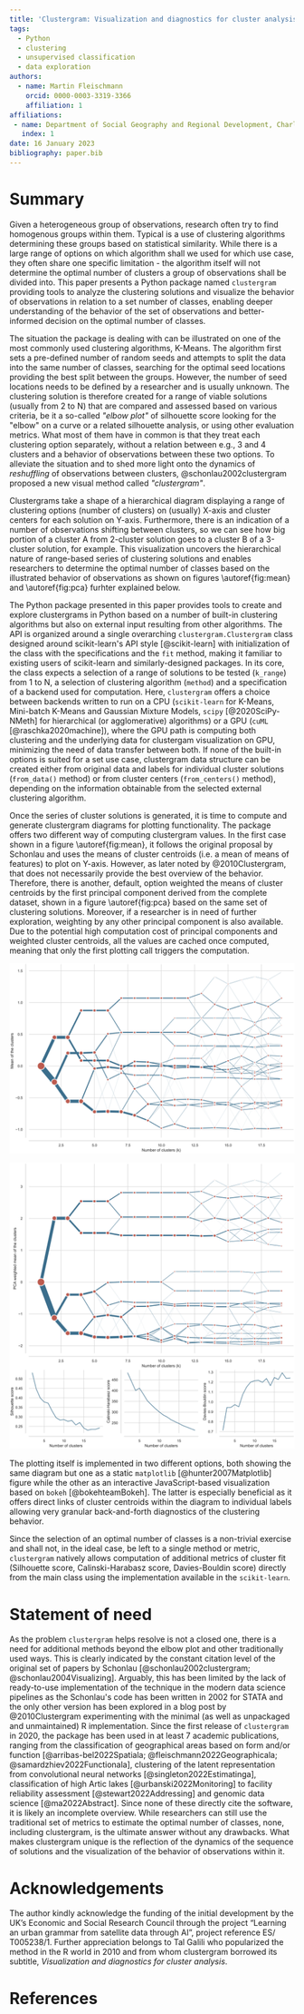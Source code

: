 ```yaml
---
title: 'Clustergram: Visualization and diagnostics for cluster analysis'
tags:
  - Python
  - clustering
  - unsupervised classification
  - data exploration
authors:
  - name: Martin Fleischmann
    orcid: 0000-0003-3319-3366
    affiliation: 1
affiliations:
 - name: Department of Social Geography and Regional Development, Charles University
   index: 1
date: 16 January 2023
bibliography: paper.bib
---
```


# Summary

Given a heterogeneous group of observations, research often try to find homogenous
groups within them. Typical is a use of clustering algorithms determining these groups
based on statistical similarity. While there is a large range of options on which
algorithm shall we used for which use case, they often share one specific limitation -
the algorithm itself will not determine the optimal number of clusters a group of
observations shall be divided into. This paper presents a Python package named
`clustergram` providing tools to analyze the clustering solutions and visualize the
behavior of observations in relation to a set number of classes, enabling deeper
understanding of the behavior of the set of observations and better-informed decision on
the optimal number of classes.

The situation the package is dealing with can be illustrated on one of the most commonly
used clustering algorithms, K-Means. The algorithm first sets a pre-defined number of
random seeds and attempts to split the data into the same number of classes, searching
for the optimal seed locations providing the best split between the groups. However, the
number of seed locations needs to be defined by a researcher and is usually unknown. The
clustering solution is therefore created for a range of viable solutions (usually from 2
to N) that are compared and assessed based on various criteria, be it a so-called
_"elbow plot"_ of silhouette score looking for the "elbow" on a curve or a related
silhouette analysis, or using other evaluation metrics. What most of them have in common
is that they treat each clustering option separately, without a relation between e.g., 3
and 4 clusters and a behavior of observations between these two options. To alleviate
the situation and to shed more light onto the dynamics of _reshuffling_ of observations
between clusters, @schonlau2002clustergram proposed a new visual method called
_"clustergram"_.

Clustergrams take a shape of a hierarchical diagram displaying a range of clustering
options (number of clusters) on (usually) X-axis and cluster centers for each solution
on Y-axis. Furthermore, there is an indication of a number of observations shifting
between clusters, so we can see how big portion of a cluster A from 2-cluster solution
goes to a cluster B of a 3-cluster solution, for example. This visualization uncovers
the hierarchical nature of range-based series of clustering solutions and enables
researchers to determine the optimal number of classes based on the illustrated behavior
of observations as shown on figures \autoref{fig:mean} and \autoref{fig:pca} furhter
explained below.

The Python package presented in this paper provides tools to create and explore
clustergrams in Python based on a number of built-in clustering algorithms but also on
external input resulting from other algorithms. The API is organized around a single
overarching `clustergram.Clustergram` class designed around scikit-learn's API style
[@scikit-learn] with initialization of the class with the specifications and the `fit`
method,  making it familiar to existing users of scikit-learn and similarly-designed
packages. In its core, the class expects a selection of a range of solutions to be
tested (`k_range`) from 1 to N, a selection of clustering algorithm (`method`) and a
specification of a backend used for computation. Here, `clustergram` offers a choice
between backends written to run on a CPU (`scikit-learn` for K-Means, Mini-batch K-Means
and Gaussian Mixture Models, `scipy` [@2020SciPy-NMeth] for hierarchical (or
agglomerative) algorithms) or a GPU (`cuML` [@raschka2020machine]), where the GPU path
is computing both clustering and the underlying data for clustergam visualization on
GPU, minimizing the need of data transfer between both. If none of the built-in options
is suited for a set use case, clustergram data structure can be created either from
original data and labels for individual cluster solutions (`from_data()` method) or from
cluster centers (`from_centers()` method), depending on the information obtainable from
the selected external clustering algorithm.

Once the series of cluster solutions is generated, it is time to compute and generate
clustergram diagrams for plotting functionality. The package offers two different way of
computing clustergram values. In the first case shown in a figure \autoref{fig:mean}, it
follows the original proposal by Schonlau and uses the means of cluster centroids (i.e.
a mean of means of features) to plot on Y-axis. However, as later noted by
@2010Clustergram, that does not necessarily provide the best overview of the behavior.
Therefore, there is another, default, option weighted the means of cluster centroids by
the first principal component derived from the complete dataset, shown in a figure
\autoref{fig:pca} based on the same set of clustering solutions. Moreover, if a
researcher is in need of further exploration, weighting by any other principal component
is also available. Due to the potential high computation cost of principal components
and weighted cluster centroids, all the values are cached once computed, meaning that
only the first plotting call triggers the computation.

![Clustergram based on the K-Means clustering algorithm as implemented in the scikit-learn package based on @palmerpenguins dataset, together with the additional metrics of cluster fit generated by the package. The cluster centroids are weighted by the first principal component to enhance the distinction between the branches of the dendrogram.\label{fig:mean}](mean.svg)

![Clustergram based on the K-Means clustering algorithm as implemented in the scikit-learn package based on Palmer penguins dataset. The cluster centroids are showing the non-weighted mean values as proposed in the original paper by @schonlau2002clustergram.\label{fig:pca}](pca.svg)

The plotting itself is implemented in two different options, both showing the same
diagram but one as a static `matplotlib` [@hunter2007Matplotlib] figure while the other
as an interactive JavaScript-based visualization based on `bokeh` [@bokehteamBokeh]. The
latter is especially beneficial as it offers direct links of cluster centroids within
the diagram to individual labels allowing very granular back-and-forth diagnostics of
the clustering behavior.

Since the selection of an optimal number of classes is a non-trivial exercise and shall
not, in the ideal case, be left to a single method or metric, `clustergram` natively
allows computation of additional metrics of cluster fit (Silhouette score,
Calinski-Harabasz score, Davies-Bouldin score) directly from the main class using the
implementation available in the `scikit-learn`.

# Statement of need

As the problem `clustergram` helps resolve is not a closed one, there is a need for
additional methods beyond the elbow plot and other traditionally used ways. This is
clearly indicated by the constant citation level of the original set of papers by
Schonlau [@schonlau2002clustergram; @schonlau2004Visualizing]. Arguably, this has been
limited by the lack of ready-to-use implementation of the technique in the modern data
science pipelines as the Schonlau's code has been written in 2002 for STATA and the only
other version has been explored in a blog post by @2010Clustergram experimenting with
the minimal (as well as unpackaged and unmaintained) R implementation. Since the first
release of `clustergram` in 2020, the package has been used in at least 7 academic
publications, ranging from the classification of geographical areas based on form and/or
function [@arribas-bel2022Spatiala; @fleischmann2022Geographicala;
@samardzhiev2022Functionala], clustering of the latent representation from convolutional
neural networks [@singleton2022Estimatinga], classification of high Artic lakes
[@urbanski2022Monitoring] to facility reliability assessment [@stewart2022Addressing]
and genomic data science [@ma2022Abstract]. Since none of these directly cite the
software, it is likely an incomplete overview. While researchers can still use the
traditional set of metrics to estimate the optimal number of classes, none, including
clustergram, is the ultimate answer without any drawbacks. What makes clustergram unique
is the reflection of the dynamics of the sequence of solutions and the visualization of
the behavior of observations within it.

# Acknowledgements

The author kindly acknowledge the funding of the initial development by the UK’s
Economic and Social Research Council through the project “Learning an urban grammar from
satellite data through AI”, project reference ES/ T005238/1. Further appreciation
belongs to Tal Galili who popularized the method in the R world in 2010 and from whom
clustergram borrowed its subtitle, _Visualization and diagnostics for cluster analysis_.

# References
